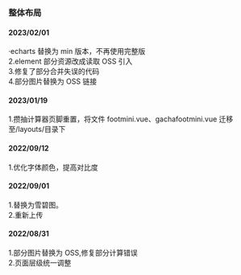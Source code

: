 ### 整体布局

#### 2023/02/01

·echarts 替换为 min 版本，不再使用完整版<br>
2.element 部分资源改成读取 OSS 引入<br> 3.修复了部分合并失误的代码<br> 4.部分图片替换为 OSS 链接<br>

#### 2023/01/19

1.攒抽计算器页脚重置，将文件 footmini.vue、gachafootmini.vue 迁移至/layouts/目录下<br>

#### 2022/09/12

1.优化字体颜色，提高对比度<br>

#### 2022/09/01

1.替换为雪碧图。<br> 2.重新上传

#### 2022/08/31

1.部分图片替换为 OSS,修复部分计算错误<br> 2.页面层级统一调整
